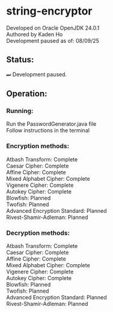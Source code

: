 # string-encryptor
Developed on Oracle OpenJDK 24.0.1 \
Authored by Kaden Ho \
Development paused as of: 08/09/25
## Status:
⏭ Development paused.

## Operation:

### Running:
Run the PasswordGenerator.java file \
Follow instructions in the terminal

### Encryption methods:
Atbash Transform: Complete \
Caesar Cipher: Complete \
Affine Cipher: Complete \
Mixed Alphabet Cipher: Complete \
Vigenere Cipher: Complete \
Autokey Cipher: Complete \
Blowfish: Planned \
Twofish: Planned \
Advanced Encryption Standard: Planned \
Rivest-Shamir-Adleman: Planned 

### Decryption methods:
Atbash Transform: Complete \
Caesar Cipher: Complete \
Affine Cipher: Complete \
Mixed Alphabet Cipher: Complete \
Vigenere Cipher: Complete \
Autokey Cipher: Complete \
Blowfish: Planned \
Twofish: Planned \
Advanced Encryption Standard: Planned \
Rivest-Shamir-Adleman: Planned 
